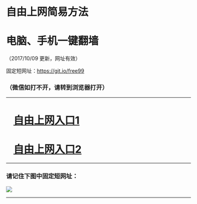 ﻿# 自由上网简易方法

# 电脑、手机一键翻墙

（2017/10/09 更新，网址有效）

固定短网址：https://git.io/free99

### （微信如打不开，请转到浏览器打开）


***





# &nbsp;&nbsp; <a href="http://ft2556319931.fwq-tz-1001.info/fwqtz01.html?t=100900130823 " target="_blank">自由上网入口1</a>
# &nbsp;&nbsp; <a href="http://ft1789726607.fwq-tz-1002.info/fwqtz02.html?t=100900110727 " target="_blank">自由上网入口2</a>
***

### 请记住下图中固定短网址：

<img src="https://s3-us-west-2.amazonaws.com/fwq-1001/yjfq-20170905okok.png" /> 


***

